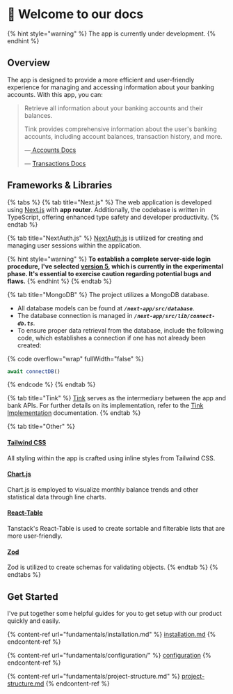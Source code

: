 # 👋 Welcome to our docs

{% hint style="warning" %}
The app is currently under development.
{% endhint %}



## Overview

The app is designed to provide a more efficient and user-friendly experience for managing and accessing information about your banking accounts. With this app, you can:

> Retrieve all information about your banking accounts and their balances.
>
> Tink provides comprehensive information about the user's banking accounts, including account balances, transaction history, and more.
>
> —[ Accounts Docs](features/tink-implementation/accounts.md)
>
> — [Transactions Docs](features/tink-implementation/transactions.md)

## Frameworks & Libraries

{% tabs %}
{% tab title="Next.js" %}
The web application is developed using [Next.js](https://nextjs.org) with **app router**. Additionally, the codebase is written in TypeScript, offering enhanced type safety and developer productivity.
{% endtab %}

{% tab title="NextAuth.js" %}
[NextAuth.js](https://next-auth.js.org) is utilized for creating and managing user sessions within the application.

{% hint style="warning" %}
**To establish a complete server-side login procedure, I've selected** [**version 5**](https://authjs.dev/getting-started)**, which is currently in the experimental phase. It's essential to exercise caution regarding potential bugs and flaws.**
{% endhint %}
{% endtab %}

{% tab title="MongoDB" %}
The project utilizes a MongoDB database.

* All database models can be found at _**`/next-app/src/database`**_.
* The database connection is managed in _**`/next-app/src/lib/connect-db.ts`**_.
* To ensure proper data retrieval from the database, include the following code, which establishes a connection if one has not already been created:

{% code overflow="wrap" fullWidth="false" %}
```typescript
await connectDB()
```
{% endcode %}
{% endtab %}

{% tab title="Tink" %}
[Tink](https://tink.com) serves as the intermediary between the app and bank APIs. For further details on its implementation, refer to the [Tink Implementation](features/tink-implementation/) documentation.
{% endtab %}

{% tab title="Other" %}
#### [Tailwind CSS](https://tailwindcss.com)

All styling within the app is crafted using inline styles from Tailwind CSS.

#### [Chart.js](https://www.chartjs.org)

Chart.js is employed to visualize monthly balance trends and other statistical data through line charts.

#### [React-Table](https://tanstack.com/table/v7)

Tanstack's React-Table is used to create sortable and filterable lists that are more user-friendly.

#### [Zod](https://zod.dev)

Zod is utilized to create schemas for validating objects.
{% endtab %}
{% endtabs %}

## Get Started

I've put together some helpful guides for you to get setup with our product quickly and easily.

{% content-ref url="fundamentals/installation.md" %}
[installation.md](fundamentals/installation.md)
{% endcontent-ref %}

{% content-ref url="fundamentals/configuration/" %}
[configuration](fundamentals/configuration/)
{% endcontent-ref %}

{% content-ref url="fundamentals/project-structure.md" %}
[project-structure.md](fundamentals/project-structure.md)
{% endcontent-ref %}
